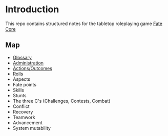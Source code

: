 # Introduction

This repo contains structured notes for the tabletop roleplaying game [Fate Core](https://www.evilhat.com/home/fate-core/ "the fate website")

## Map

* [Glossary](Glossary.md)
* [Administration](Administration.md)
* [Actions/Outcomes](Actions_Outcomes.md)
* [Rolls](Rolls.md)
* Aspects
* Fate points
* Skills
* Stunts
* The three C's (Challenges, Contests, Combat)
* Conflict
* Recovery
* Teamwork
* Advancement
* System mutability
